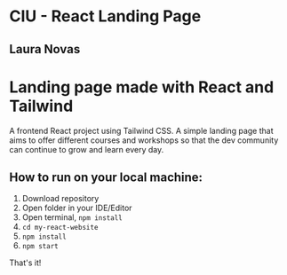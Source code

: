# CIU - React Landing Page
## Laura Novas

# Landing page made with React and Tailwind

A frontend React project using Tailwind CSS. A simple landing page that aims to offer different courses and workshops so that the dev community can continue to grow and learn every day.

## How to run on your local machine:

1. Download repository
2. Open folder in your IDE/Editor
3. Open terminal, ``` npm install ```
4. ``` cd my-react-website ```
5. ``` npm install ```
6. ``` npm start ```

Тhat's it!

